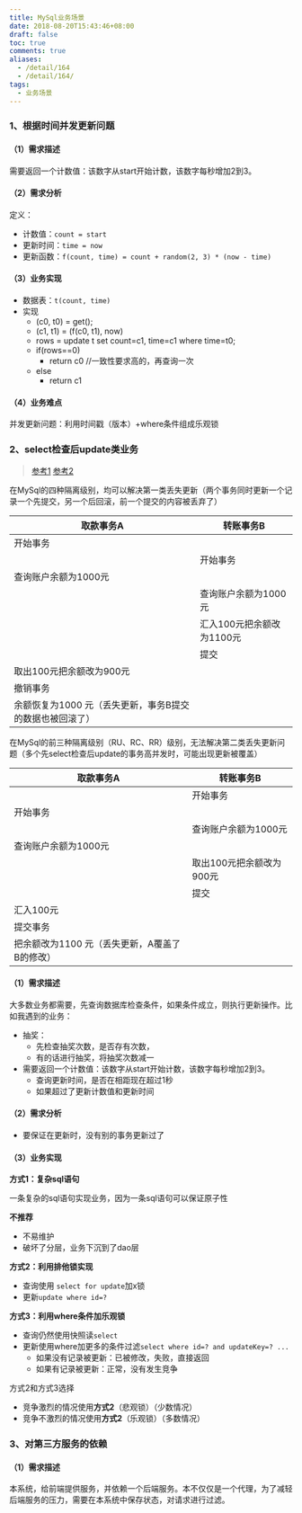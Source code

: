 ```yaml
---
title: MySql业务场景
date: 2018-08-20T15:43:46+08:00
draft: false
toc: true
comments: true
aliases:
  - /detail/164
  - /detail/164/
tags:
  - 业务场景
---
```


### 1、根据时间并发更新问题

#### （1）需求描述

需要返回一个计数值：该数字从start开始计数，该数字每秒增加2到3。

#### （2）需求分析

定义：

* 计数值：`count = start`
* 更新时间：`time = now`
* 更新函数：`f(count, time) = count + random(2, 3) * (now - time)`

#### （3）业务实现

* 数据表：`t(count, time)`
* 实现
	* (c0, t0) = get();
	* (c1, t1) = (f(c0, t1), now)
	* rows = update t set count=c1, time=c1 where time=t0;
	* if(rows==0)
		* return c0 //一致性要求高的，再查询一次
	* else
		* return c1

#### （4）业务难点

并发更新问题：利用时间戳（版本）+where条件组成乐观锁

### 2、select检查后update类业务

> [参考1](https://blog.csdn.net/paopaopotter/article/details/79259686)
> [参考2](https://www.jb51.net/article/50103.htm)

在MySql的四种隔离级别，均可以解决第一类丢失更新（两个事务同时更新一个记录一个先提交，另一个后回滚，前一个提交的内容被丢弃了）

| 取款事务A | 转账事务B |
|----------|----------|
|开始事务||
||开始事务|
|查询账户余额为1000元    ||
||查询账户余额为1000元|
||汇入100元把余额改为1100元|
||提交|
|取出100元把余额改为900元||
|撤销事务||
|余额恢复为1000 元（丢失更新，事务B提交的数据也被回滚了）||

在MySql的前三种隔离级别（RU、RC、RR）级别，无法解决第二类丢失更新问题（多个先select检查后update的事务高并发时，可能出现更新被覆盖）

| 取款事务A | 转账事务B |
|----------|----------|
||开始事务|
|开始事务||
||查询账户余额为1000元|
|查询账户余额为1000元||
||取出100元把余额改为900元|
||提交|
|汇入100元||
|提交事务||
|把余额改为1100 元（丢失更新，A覆盖了B的修改）||

#### （1）需求描述

大多数业务都需要，先查询数据库检查条件，如果条件成立，则执行更新操作。比如我遇到的业务：

* 抽奖：
	* 先检查抽奖次数，是否存有次数，
	* 有的话进行抽奖，将抽奖次数减一
* 需要返回一个计数值：该数字从start开始计数，该数字每秒增加2到3。
	* 查询更新时间，是否在相距现在超过1秒
	* 如果超过了更新计数值和更新时间

#### （2）需求分析

* 要保证在更新时，没有别的事务更新过了

#### （3）业务实现

**方式1：复杂sql语句**

一条复杂的sql语句实现业务，因为一条sql语句可以保证原子性

**不推荐**

* 不易维护
* 破坏了分层，业务下沉到了dao层

**方式2：利用排他锁实现**

* 查询使用 `select for update`加x锁
* 更新`update where id=?`

**方式3：利用where条件加乐观锁**

* 查询仍然使用快照读`select`
* 更新使用where加更多的条件过滤`select where id=? and updateKey=? ...`
	* 如果没有记录被更新：已被修改，失败，直接返回
	* 如果有记录被更新：正常，没有发生竞争

方式2和方式3选择

* 竞争激烈的情况使用**方式2**（悲观锁）（少数情况）
* 竞争不激烈的情况使用**方式2**（乐观锁）（多数情况）

### 3、对第三方服务的依赖

#### （1）需求描述

本系统，给前端提供服务，并依赖一个后端服务。本不仅仅是一个代理，为了减轻后端服务的压力，需要在本系统中保存状态，对请求进行过滤。
